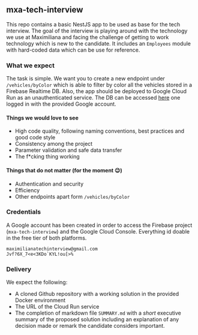 ## mxa-tech-interview
This repo contains a basic NestJS app to be used as base for the tech interview. The goal of the interview is playing around with the technology we use at Maximiliana and facing the challenge of getting to work technology which is new to the candidate. It includes an `Employees` module with hard-coded data which can be use for reference.

### What we expect
The task is simple. We want you to create a new endpoint under `/vehicles/byColor` which is able to filter by color all the vehicles stored in a Firebase Realtime DB. Also, the app should be deployed to Google Cloud Run as an unauthenticated service. The DB can be accessed [here](https://console.firebase.google.com/u/5/project/mxa-tech-interview/database/mxa-tech-interview-default-rtdb/data) one logged in with the provided Google account.

#### Things we would love to see
- High code quality, following naming conventions, best practices and good code style
- Consistency among the project
- Parameter validation and safe data transfer
- The f*cking thing working 

#### Things that do not matter (for the moment 😉)
- Authentication and security
- Efficiency
- Other endpoints apart form `/vehicles/byColor`

### Credentials
A Google account has been created in order to access the Firebase project (`mxa-tech-interview`) and the Google Cloud Console. Everything id doable in the free tier of both platforms.
```
maximilianatechinterview@gmail.com
Jvf?6X_7<e<3KDo`KYL!ou[>%
```

### Delivery
We expect the following:
- A cloned Github repository with a working solution in the provided Docker environment
- The URL of the Cloud Run service
- The completion of markdown file `SUMMARY.md` with a *short* executive summary of the proposed solution including an explanation of any decision made or remark the candidate considers important.

